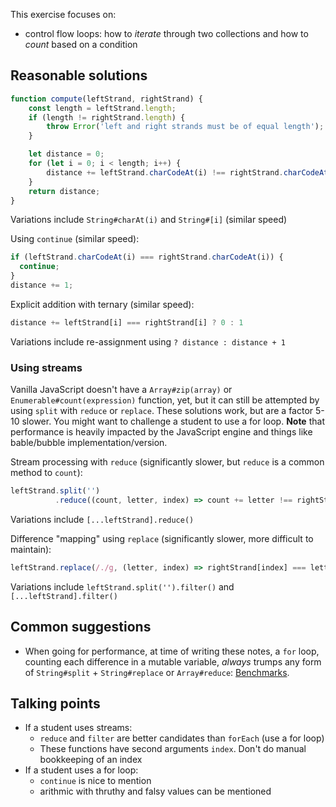 This exercise focuses on:
- control flow loops: how to _iterate_ through two collections and how to _count_ based on a condition

## Reasonable solutions
```javascript
function compute(leftStrand, rightStrand) {
    const length = leftStrand.length;
    if (length != rightStrand.length) {
        throw Error('left and right strands must be of equal length');
    }

    let distance = 0;
    for (let i = 0; i < length; i++) {
        distance += leftStrand.charCodeAt(i) !== rightStrand.charCodeAt(i)
    }
    return distance;
}
```
Variations include `String#charAt(i)` and `String#[i]` (similar speed)

Using `continue` (similar speed):
```javascript
if (leftStrand.charCodeAt(i) === rightStrand.charCodeAt(i)) {
  continue;
}
distance += 1;
```

Explicit addition with ternary (similar speed):
```javascript
distance += leftStrand[i] === rightStrand[i] ? 0 : 1
```
Variations include re-assignment using `? distance : distance + 1`

### Using streams
Vanilla JavaScript doesn't have a `Array#zip(array)` or `Enumerable#count(expression)` function, yet, but it can still be attempted by using `split` with `reduce` or `replace`. These solutions work, but are a factor 5-10 slower. You might want to challenge a student to use a for loop. **Note** that performance is heavily impacted by the JavaScript engine and things like bable/bubble implementation/version.

Stream processing with `reduce` (significantly slower, but `reduce` is a common method to `count`):
```javascript
leftStrand.split('')
          .reduce((count, letter, index) => count += letter !== rightStrand[index])
```
Variations include `[...leftStrand].reduce()`

Difference "mapping" using `replace` (significantly slower, more difficult to maintain):
```javascript
leftStrand.replace(/./g, (letter, index) => rightStrand[index] === letter ? '' : letter).length;
```
Variations include `leftStrand.split('').filter()` and `[...leftStrand].filter()`

## Common suggestions
- When going for performance, at time of writing these notes, a `for` loop, counting each difference in a mutable variable, _always_ trumps any form of `String#split` + `String#replace` or `Array#reduce`: [Benchmarks](https://run.perf.zone/view/Count-differences-between-strings-1542904507660).


## Talking points
- If a student uses streams:
  - `reduce` and `filter` are better candidates than `forEach` (use a for loop)
  - These functions have second arguments `index`. Don't do manual bookkeeping of an index
- If a student uses a for loop:
  - `continue` is nice to mention
  - arithmic with thruthy and falsy values can be mentioned

